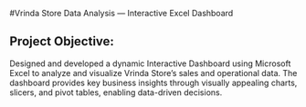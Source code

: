 #Vrinda Store Data Analysis — Interactive Excel Dashboard
## Project Objective:
Designed and developed a dynamic Interactive Dashboard using Microsoft Excel to analyze and visualize Vrinda Store’s sales and operational data. The dashboard provides key business insights through visually appealing charts, slicers, and pivot tables, enabling data-driven decisions.
